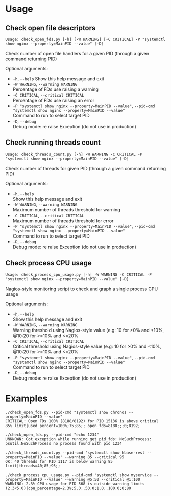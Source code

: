 # Usage

## Check open file descriptors

```
Usage: check_open_fds.py [-h] [-W WARNING] [-C CRITICAL] -P "systemctl show nginx --property=MainPID --value" [-D]
```

Check number of open file handlers for a given PID (through a given command returning PID)

Optional arguments:
* `-h`, `--help`
  Show this help message and exit
* `-W WARNING`, `--warning WARNING`  
  Percentage of FDs use raising a warning
* `-C CRITICAL`, `--critical CRITICAL`  
  Percentage of FDs use raising an error
* `-P "systemctl show nginx --property=MainPID --value"`, `--pid-cmd "systemctl show nginx --property=MainPID --value"`  
  Command to run to select target PID
* `-D`, `--debug`  
  Debug mode: re raise Exception (do not use in production)


## Check running threads count

```
Usage: check_threads_count.py [-h] -W WARNING -C CRITICAL -P "systemctl show nginx --property=MainPID --value" [-D]
```

Check number of threads for given PID (through a given command returning PID)

Optional arguments:
* `-h`, `--help`  
  Show this help message and exit
* `-W WARNING`, `--warning WARNING`  
  Maximum number of threads threshold for warning
* `-C CRITICAL`, `--critical CRITICAL`  
  Maximum number of threads threshold for error
* `-P "systemctl show nginx --property=MainPID --value"`, `--pid-cmd "systemctl show nginx --property=MainPID --value"`  
  Command to run to select target PID
* `-D`, `--debug`  
  Debug mode: re raise Exception (do not use in production)


## Check process CPU usage

```
Usage: check_process_cpu_usage.py [-h] -W WARNING -C CRITICAL -P "systemctl show nginx --property=MainPID --value" [-D]
```

Nagios-style monitoring script to check and graph a single process CPU usage

Optional arguments:
*  `-h`, `--help`  
   Show this help message and exit
*  `-W WARNING`, `--warning WARNING`  
   Warning threshold using Nagios-style value (e.g: 10 for >0% and <10%, @10:20 for >=10% and <=20%
*  `-C CRITICAL`, `--critical CRITICAL`  
   Critical threshold using Nagios-style value (e.g: 10 for >0% and <10%, @10:20 for >=10% and <=20%
*  `-P "systemctl show nginx --property=MainPID --value"`, `--pid-cmd "systemctl show nginx --property=MainPID --value"`  
   Command to run to select target PID
*  `-D`, `--debug`  
   Debug mode: re raise Exception (do not use in production)


# Examples

```
./check_open_fds.py --pid-cmd "systemctl show chronos --property=MainPID --value"
CRITICAL: Open FDs 100% (8188/8192) for PID 15136 is above critical 85% limit|used_percent=100%;75;85;; open_fds=8188;;;0;8192;
```

```
./check_open_fds.py --pid-cmd "echo 1234"
UNKNOWN: Got exception while running get_pid_fds: NoSuchProcess: psutil.NoSuchProcess no process found with pid 1234
```

```
./check_threads_count.py --pid-cmd 'systemctl show hbase-rest --property=MainPID --value' --warning 85 --critical 95
OK: 40 threads for PID 1117 is below warning 85 limit|threads=40;85;95;;
```

```
./check_process_cpu_usage.py --pid-cmd 'systemctl show myservice --property=MainPID --value' --warning @5:50 --critical @1:100
WARNING: 2.3% CPU usage for PID 568 is outside warning limits (2.3<5.0)|cpu_percentage=2.3%;5.0..50.0;1.0..100.0;0;80
```
